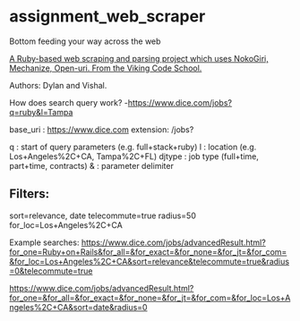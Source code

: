 # assignment_web_scraper
Bottom feeding your way across the web

[A Ruby-based web scraping and parsing project which uses NokoGiri, Mechanize, Open-uri.  From the Viking Code School.](http://www.vikingcodeschool.com)

Authors: Dylan and Vishal.

How does search query work?
-https://www.dice.com/jobs?q=ruby&l=Tampa

base_uri : https://www.dice.com
extension: /jobs?

q      : start of query parameters (e.g. full+stack+ruby)
l      : location (e.g. Los+Angeles%2C+CA, Tampa%2C+FL)
djtype : job type (full+time, part+time, contracts)
&      : parameter delimiter

Filters:
--------
sort=relevance, date
telecommute=true
radius=50
for_loc=Los+Angeles%2C+CA

Example searches:
https://www.dice.com/jobs/advancedResult.html?for_one=Ruby+on+Rails&for_all=&for_exact=&for_none=&for_jt=&for_com=&for_loc=Los+Angeles%2C+CA&sort=relevance&telecommute=true&radius=0&telecommute=true

https://www.dice.com/jobs/advancedResult.html?for_one=&for_all=&for_exact=&for_none=&for_jt=&for_com=&for_loc=Los+Angeles%2C+CA&sort=date&radius=0

